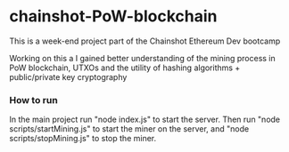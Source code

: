 # chainshot-PoW-blockchain

This is a week-end project part of the Chainshot Ethereum Dev bootcamp

Working on this a I gained better understanding of the mining process in PoW blockchain, UTXOs and the utility of hashing algorithms + public/private key cryptography

### How to run

In the main project run "node index.js" to start the server.
Then run "node scripts/startMining.js" to start the miner on the server, and "node scripts/stopMining.js" to stop the miner.
